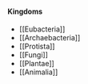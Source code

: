 #### Kingdoms
- [[Eubacteria]]
- [[Archaebacteria]]
- [[Protista]]
- [[Fungi]]
- [[Plantae]]
- [[Animalia]]
